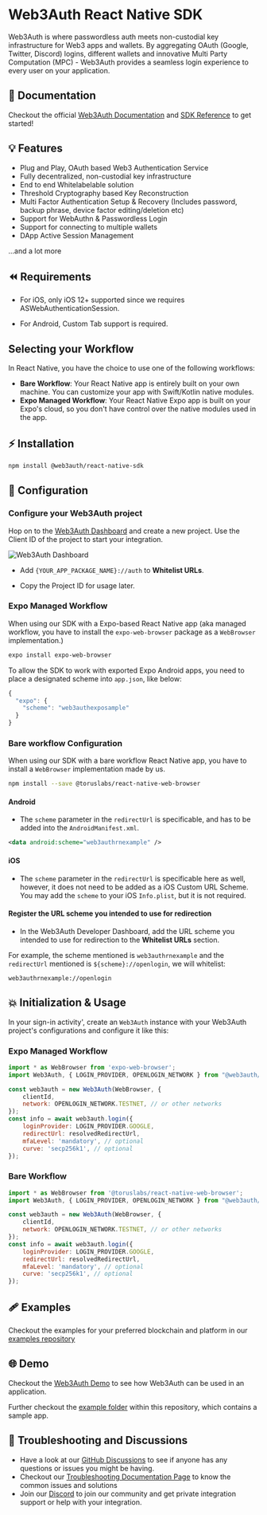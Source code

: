 # Web3Auth React Native SDK

Web3Auth is where passwordless auth meets non-custodial key infrastructure for Web3 apps and wallets. By aggregating OAuth (Google, Twitter, Discord) logins, different wallets and innovative Multi Party Computation (MPC) - Web3Auth provides a seamless login experience to every user on your application.

## 📖 Documentation

Checkout the official [Web3Auth Documentation](https://web3auth.io/docs) and [SDK Reference](https://web3auth.io/docs/sdk/react-native/) to get started!

## 💡 Features
- Plug and Play, OAuth based Web3 Authentication Service
- Fully decentralized, non-custodial key infrastructure
- End to end Whitelabelable solution
- Threshold Cryptography based Key Reconstruction
- Multi Factor Authentication Setup & Recovery (Includes password, backup phrase, device factor editing/deletion etc)
- Support for WebAuthn & Passwordless Login
- Support for connecting to multiple wallets
- DApp Active Session Management

...and a lot more

## ⏪ Requirements

- For iOS, only iOS 12+ supported since we requires ASWebAuthenticationSession.

- For Android, Custom Tab support is required.

## Selecting your Workflow

In React Native, you have the choice to use one of the following workflows:

- **Bare Workflow**: Your React Native app is entirely built on your own machine. You can customize your app with Swift/Kotlin native modules.
- **Expo Managed Workflow**: Your React Native Expo app is built on your Expo's cloud, so you don't have control over the native modules used in the app.

## ⚡ Installation

```sh
npm install @web3auth/react-native-sdk
```

## 🌟 Configuration

### Configure your Web3Auth project

Hop on to the [Web3Auth Dashboard](https://dashboard.web3auth.io/) and create a new project. Use the Client ID of the project to start your integration.

![Web3Auth Dashboard](https://web3auth.io/docs/assets/images/project_plug_n_play-89c39ec42ad993107bb2485b1ce64b89.png)

- Add `{YOUR_APP_PACKAGE_NAME}://auth` to **Whitelist URLs**.

- Copy the Project ID for usage later.

### Expo Managed Workflow

When using our SDK with a Expo-based React Native app (aka managed workflow, you have to install the `expo-web-browser` package as a `WebBrowser` implementation.)

```sh
expo install expo-web-browser
```

To allow the SDK to work with exported Expo Android apps, you need to place a designated scheme into `app.json`, like below:

```js
{
  "expo": {
    "scheme": "web3authexposample"
  }
}
```

### Bare workflow Configuration

When using our SDK with a bare workflow React Native app, you have to install a `WebBrowser` implementation made by us.

```sh
npm install --save @toruslabs/react-native-web-browser
```

#### Android

- The `scheme` parameter in the `redirectUrl` is specificable, and has to be added into the `AndroidManifest.xml`.

```xml
<data android:scheme="web3authrnexample" />
```

#### iOS

- The `scheme` parameter in the `redirectUrl` is specificable here as well, however, it does not need to be added as a iOS Custom URL Scheme. You may add the `scheme` to your iOS `Info.plist`, but it is not required.

#### Register the URL scheme you intended to use for redirection

- In the Web3Auth Developer Dashboard, add the URL scheme you intended to use for redirection to the **Whitelist URLs** section.

For example, the scheme mentioned is `web3authrnexample` and the `redirectUrl` mentioned is `${scheme}://openlogin`, we will whitelist:

```
web3authrnexample://openlogin
```

## 💥 Initialization & Usage

In your sign-in activity', create an `Web3Auth` instance with your Web3Auth project's configurations and 
configure it like this:

### Expo Managed Workflow

```js
import * as WebBrowser from 'expo-web-browser';
import Web3Auth, { LOGIN_PROVIDER, OPENLOGIN_NETWORK } from "@web3auth/react-native-sdk";

const web3auth = new Web3Auth(WebBrowser, {
    clientId,
    network: OPENLOGIN_NETWORK.TESTNET, // or other networks
});
const info = await web3auth.login({
    loginProvider: LOGIN_PROVIDER.GOOGLE,
    redirectUrl: resolvedRedirectUrl,
    mfaLevel: 'mandatory', // optional
    curve: 'secp256k1', // optional
});
```

### Bare Workflow

```js
import * as WebBrowser from '@toruslabs/react-native-web-browser';
import Web3Auth, { LOGIN_PROVIDER, OPENLOGIN_NETWORK } from "@web3auth/react-native-sdk";

const web3auth = new Web3Auth(WebBrowser, {
    clientId,
    network: OPENLOGIN_NETWORK.TESTNET, // or other networks
});
const info = await web3auth.login({
    loginProvider: LOGIN_PROVIDER.GOOGLE,
    redirectUrl: resolvedRedirectUrl,
    mfaLevel: 'mandatory', // optional
    curve: 'secp256k1', // optional
});
```

## 🩹 Examples

Checkout the examples for your preferred blockchain and platform in our [examples repository](https://github.com/Web3Auth/examples/)

## 🌐 Demo

Checkout the [Web3Auth Demo](https://demo-app.web3auth.io/) to see how Web3Auth can be used in an application.

Further checkout the [example folder](https://github.com/Web3Auth/web3auth-react-native-sdk/tree/master/example) within this repository, which contains a sample app.

## 💬 Troubleshooting and Discussions

- Have a look at our [GitHub Discussions](https://github.com/Web3Auth/Web3Auth/discussions?discussions_q=sort%3Atop) to see if anyone has any questions or issues you might be having.
- Checkout our [Troubleshooting Documentation Page](https://web3auth.io/docs/troubleshooting) to know the common issues and solutions
- Join our [Discord](https://discord.gg/web3auth) to join our community and get private integration support or help with your integration.
